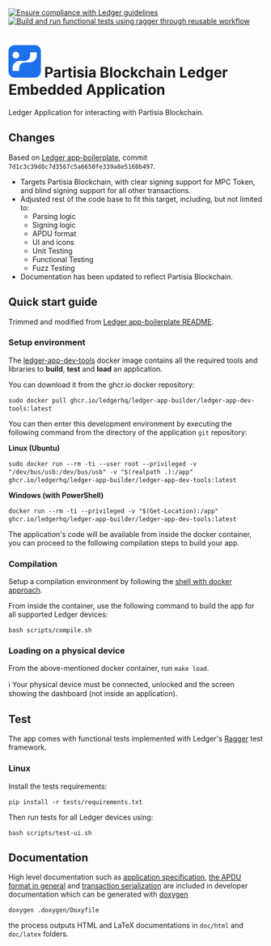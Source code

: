 [![Ensure compliance with Ledger guidelines](https://github.com/partisiablockchain/pbc-ledger-embedded-app/actions/workflows/guidelines_enforcer.yml/badge.svg)](https://github.com/partisiablockchain/pbc-ledger-embedded-app/actions/workflows/guidelines_enforcer.yml)
[![Build and run functional tests using ragger through reusable workflow](https://github.com/partisiablockchain/pbc-ledger-embedded-app/actions/workflows/build_and_functional_tests.yml/badge.svg)](https://github.com/partisiablockchain/pbc-ledger-embedded-app/actions/workflows/build_and_functional_tests.yml)

# ![Partisia Blockchain SVG Logo](./documentation/images/ManagerIcon.svg) Partisia Blockchain Ledger Embedded Application

Ledger Application for interacting with Partisia Blockchain.

## Changes

Based on [Ledger app-boilerplate](https://github.com/LedgerHQ/app-boilerplate),
commit `7d1c3c39d8c7d3567c5a6650fe339a8e5160b497`.

- Targets Partisia Blockchain, with clear signing support for MPC Token, and blind signing support for all other transactions.
- Adjusted rest of the code base to fit this target, including, but not limited
  to:
  * Parsing logic
  * Signing logic
  * APDU format
  * UI and ícons
  * Unit Testing
  * Functional Testing
  * Fuzz Testing
- Documentation has been updated to reflect Partisia Blockchain.

## Quick start guide

Trimmed and modified from [Ledger app-boilerplate README](https://github.com/LedgerHQ/app-boilerplate).

### Setup environment

The [ledger-app-dev-tools](https://github.com/LedgerHQ/ledger-app-builder/pkgs/container/ledger-app-builder%2Fledger-app-dev-tools) docker image contains all the required tools and libraries to **build**, **test** and **load** an application.

You can download it from the ghcr.io docker repository:

```shell
sudo docker pull ghcr.io/ledgerhq/ledger-app-builder/ledger-app-dev-tools:latest
```

You can then enter this development environment by executing the following command from the directory of the application `git` repository:

**Linux (Ubuntu)**

```shell
sudo docker run --rm -ti --user root --privileged -v "/dev/bus/usb:/dev/bus/usb" -v "$(realpath .):/app" ghcr.io/ledgerhq/ledger-app-builder/ledger-app-dev-tools:latest
```

**Windows (with PowerShell)**

```shell
docker run --rm -ti --privileged -v "$(Get-Location):/app" ghcr.io/ledgerhq/ledger-app-builder/ledger-app-dev-tools:latest
```

The application's code will be available from inside the docker container, you can proceed to the following compilation steps to build your app.

### Compilation

Setup a compilation environment by following the [shell with docker approach](#with-a-terminal).

From inside the container, use the following command to build the app for all
supported Ledger devices:

```shell
bash scripts/compile.sh
```

### Loading on a physical device

From the above-mentioned docker container, run `make load`.

:information_source: Your physical device must be connected, unlocked and the screen showing the dashboard (not inside an application).

## Test

The app comes with functional tests implemented with Ledger's [Ragger](https://github.com/LedgerHQ/ragger) test framework.

### Linux

Install the tests requirements:

```shell
pip install -r tests/requirements.txt
```

Then run tests for all Ledger devices using:

```shell
bash scripts/test-ui.sh
```

## Documentation

High level documentation such as [application specification](documentation/PBC_APP_APDU.md), [the APDU format in general](documentation/APDU.md) and [transaction serialization](documentation/TRANSACTION.md) are included in developer documentation which can be generated with [doxygen](https://www.doxygen.nl)

```shell
doxygen .doxygen/Doxyfile
```

the process outputs HTML and LaTeX documentations in `doc/html` and `doc/latex` folders.
